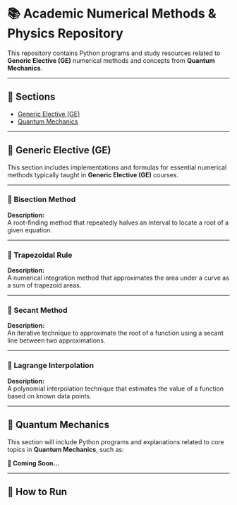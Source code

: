 # 📚 Academic Numerical Methods & Physics Repository

This repository contains Python programs and study resources related to **Generic Elective (GE)** numerical methods and concepts from **Quantum Mechanics**.

---

## 📌 Sections

- [Generic Elective (GE)](#generic-elective-ge)
- [Quantum Mechanics](#quantum-mechanics)

---

## 📖 Generic Elective (GE)

This section includes implementations and formulas for essential numerical methods typically taught in **Generic Elective (GE)** courses.

---

### 🔹 Bisection Method

**Description:**  
A root-finding method that repeatedly halves an interval to locate a root of a given equation.

---

### 🔹 Trapezoidal Rule

**Description:**  
A numerical integration method that approximates the area under a curve as a sum of trapezoid areas.


---

### 🔹 Secant Method

**Description:**  
An iterative technique to approximate the root of a function using a secant line between two approximations.
 

---

### 🔹 Lagrange Interpolation

**Description:**  
A polynomial interpolation technique that estimates the value of a function based on known data points.


---

## 📖 Quantum Mechanics

This section will include Python programs and explanations related to core topics in **Quantum Mechanics**, such as:


**📌 Coming Soon...**

---

## 📑 How to Run
